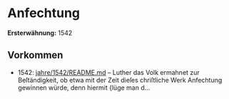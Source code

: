 # Anfechtung

**Ersterwähnung:** 1542

## Vorkommen
- 1542: [jahre/1542/README.md](../jahre/1542/README.md) – Luther das Volk ermahnet zur
Beſtändigkeit, ob etwa mit der Zeit dieſes chriſtliche Werk
Anfechtung gewinnen würde, denn hiermit {lüge man
d...
